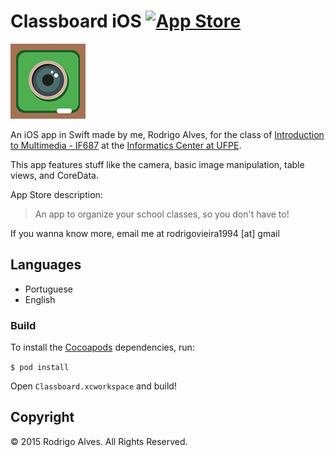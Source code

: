 # Classboard iOS [![App Store](https://dl.dropboxusercontent.com/u/7743293/appstore.png)](http://sgtpeppers.me)

![Classboard logo](https://raw.githubusercontent.com/rodrigoalvesvieira/Classboard-iOS/master/Classboard/Images.xcassets/AppIcon.appiconset/Icon-Spotlight-40@3x.png)

An iOS app in Swift made by me, Rodrigo Alves, for the class of [Introduction to Multimedia - IF687] at the [Informatics Center at UFPE].

This app features stuff like the camera, basic image manipulation, table views, and CoreData.

App Store description:

> An app to organize your school classes, so you don't have to!

If you wanna know more, email me at rodrigovieira1994 [at] gmail

## Languages

* Portuguese
* English

### Build

To install the [Cocoapods] dependencies, run:

`$ pod install`

Open `Classboard.xcworkspace` and build!

## Copyright

&copy; 2015 Rodrigo Alves. All Rights Reserved.

[Cocoapods]: http://cocoapods.org
[Informatics Center at UFPE]: http://www2.cin.ufpe.br/site/index.php
[Introduction to Multimedia - IF687]: http://www.cin.ufpe.br/~dcunha/if687/index2.html
